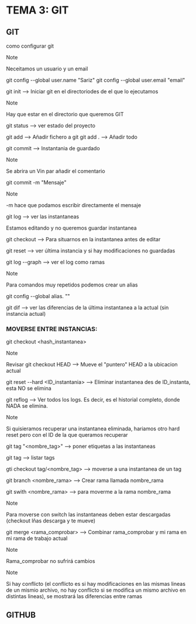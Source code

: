 # TEMA 3: GIT
## GIT

como configurar git
>[!note]
>Neceitamos un usuario y un email

git config --global user.name "Sariz"
git config --global user.email "email"

git init --> Iniciar git en el directoriodes de el que lo ejecutamos
>[!note]
>Hay que estar en el directorio que queremos GIT

git status --> ver estado del proyecto

git add <nombrefichero> --> Añadir fichero a git
git add . --> Añadir todo

git commit --> Instantania de guardado
>[!note]
>Se abrira un Vin par añadir el comentario

git commit -m "Mensaje" 
>[!Note]
> -m hace que podamos escribir directamente el mensaje

git log --> ver las instantaneas 

Estamos editando y no queremos guardar instantanea

git checkout <nombre-archivo>--> Para situarnos en la instantanea antes de editar

git reset --> ver última instancia y si hay modificaciones no guardadas

git log --graph --> ver el log como ramas

>[!Note]
>Para comandos muy repetidos podemos crear un alias

git config --global alias.<nombrealias> "<comando sin el git>"

git dif --> ver las diferencias de la última instantanea a la actual (sin instancia actual)


### MOVERSE ENTRE INSTANCIAS:

git checkout <hash_instantanea>
>[!Note]
>Revisar
git checkout HEAD --> Mueve el "puntero" HEAD a la ubicacion actual

git reset --hard <ID_instantania> --> Eliminar instantanea des de ID_instanta, esta NO se elimina

git reflog --> Ver todos los logs. Es decir, es el historial completo, donde NADA se elimina.
>[!Note]
>Si quisieramos recuperar una instantanea eliminada, hariamos otro hard reset pero con el ID de la que queramos recuperar

git tag "<nombre_tag>" --> poner etiquetas a las instantaneas

git tag --> listar tags

gti checkout tag/<nombre_tag> --> moverse a una instantanea de un tag

git branch <nombre_rama> --> Crear rama llamada nombre_rama

git swith <nombre_rama> --> para moverme a la rama nombre_rama 

>[!Note]
>Para moverse con switch las instantaneas deben estar descargadas (checkout lñas descarga y te mueve)

git merge <rama_comprobar> --> Combinar rama_comprobar y mi rama en mi rama de trabajo actual 
>[!Note]
>Rama_comprobar no sufrirá cambios

>[!Note]
> Si hay conflicto (el conflicto es si hay modificaciones en las mismas lineas de un mismio archivo, no hay conflicto si se modifica un mismo archivo en distintas lineas), se mostrará las diferencias entre ramas



## GITHUB
